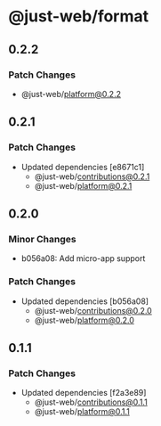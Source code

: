 # @just-web/format

## 0.2.2

### Patch Changes

- @just-web/platform@0.2.2

## 0.2.1

### Patch Changes

- Updated dependencies [e8671c1]
  - @just-web/contributions@0.2.1
  - @just-web/platform@0.2.1

## 0.2.0

### Minor Changes

- b056a08: Add micro-app support

### Patch Changes

- Updated dependencies [b056a08]
  - @just-web/contributions@0.2.0
  - @just-web/platform@0.2.0

## 0.1.1

### Patch Changes

- Updated dependencies [f2a3e89]
  - @just-web/contributions@0.1.1
  - @just-web/platform@0.1.1
